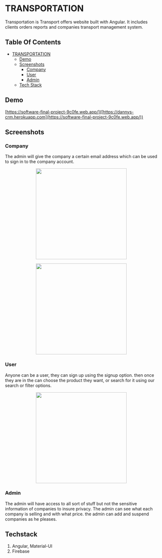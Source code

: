 # TRANSPORTATION

Transportation is Transport offers website built with Angular. It includes clients orders reports and companies transport management system.

## Table Of Contents
- [TRANSPORTATION](#TRANSPORTATION)
  * [Demo](#demo)
  * [Screenshots](#screenshots)
    + [Company](#company)
    + [User](#user)
    + [Admin](#admin)
  * [Tech Stack](#tech-stack)

## Demo

[https://software-final-project-9c0fe.web.app/]([https://dannys-crm.herokuapp.com](https://software-final-project-9c0fe.web.app/))

## Screenshots

### Company
The admin will give the company a certain email address which can be used to sign in to the company account.

<p align="center"><img src="assets/company-view.png" width="300" /></p>

<p align="center"><img src="assets/clients-orders-view.png" width="300" /></p>

### User   
Anyone can be a user, they can sign up using the signup option. then once they are in the can choose the product they want, or search for it using our search or filter options.

<p align="center"><img src="assets/offer.png" width="300" /></p>

### Admin
The admin will have access to all sort of stuff but not the sensitive information of companies to insure privacy. The admin can see what each company is selling and with what price. the admin can add and suspend companies as he pleases.

## Techstack
1. Angular, Material-UI
2. Firebase
